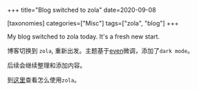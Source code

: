 +++
title="Blog switched to zola"
date=2020-09-08

[taxonomies]
categories=["Misc"]
tags=["zola", "blog"]
+++

My blog switched to zola today. It's a fresh new start.

博客切换到 `zola`, 重新出发。主题基于[even](https://www.getzola.org/themes/even/)微调，添加了`dark mode`。

后续会继续整理和添加内容。


到[这里](@/blog/it/intro-zola.md)查看怎么使用`zola`。
